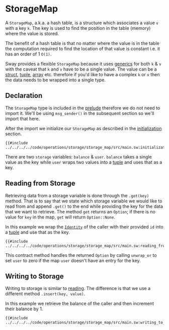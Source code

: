 # StorageMap

A `StorageMap`, a.k.a. a hash table, is a structure which associates a value `v` with a key `k`. The key is used to find the position in the table (memory) where the value is stored.

The benefit of a hash table is that no matter where the value is in the table the computation required to find the location of that value is constant i.e. it has an order of 1 `O(1)`.

Sway provides a flexible `StorageMap` because it uses [generics](../../../language/generics/index.md) for both `k` & `v` with the caveat that `k` and `v` have to be a single value. The value can be a [struct](../../../language/built-ins/structs.md), [tuple](../../../language/built-ins/tuples.md), [array](../../../language/built-ins/arrays.md) etc. therefore if you'd like to have a complex `k` or `v` then the data needs to be wrapped into a single type.

## Declaration

The `StorageMap` type is included in the [prelude](../../../misc/prelude.md) therefore we do not need to import it. We'll be using `msg_sender()` in the subsequent section so we'll import that here.

After the import we initialize our `StorageMap` as described in the [initialization](../init.md) section.

```sway
{{#include ../../../../code/operations/storage/storage_map/src/main.sw:initialization}}
```

There are two `storage` variables: `balance` & `user`. `balance` takes a single value as the key while `user` wraps two values into a [tuple](../../../language/built-ins/tuples.md) and uses that as a key.

## Reading from Storage

Retrieving data from a storage variable is done through the `.get(key)` method. That is to say that we state which storage variable we would like to read from and append `.get()` to the end while providing the key for the data that we want to retrieve. The method `get` returns an `Option`; if there is no value for `key` in the map, `get` will return `Option::None`.

In this example we wrap the [`Identity`](../../namespace/identity.md) of the caller with their provided `id` into a [tuple](../../../language/built-ins/tuples.md) and use that as the key.

```sway
{{#include ../../../../code/operations/storage/storage_map/src/main.sw:reading_from_storage}}
```

This contract method handles the returned `Option` by calling `unwrap_or` to set `user` to zero if the map `user` doesn't have an entry for the key.


## Writing to Storage

Writing to storage is similar to [reading](#reading-from-storage). The difference is that we use a different method `.insert(key, value)`.

In this example we retrieve the balance of the caller and then increment their balance by 1.

```sway
{{#include ../../../../code/operations/storage/storage_map/src/main.sw:writing_to_storage}}
```

